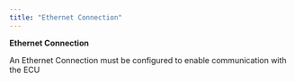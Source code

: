 ```yaml
---
title: "Ethernet Connection"
---
```


**Ethernet Connection**


An Ethernet Connection must be configured to enable communication with the ECU


